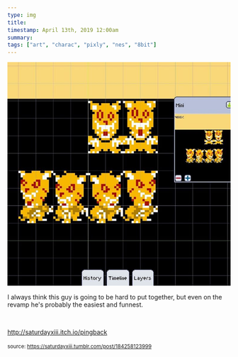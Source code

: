 ```yaml
---
type: img
title: 
timestamp: April 13th, 2019 12:00am
summary: 
tags: ["art", "charac", "pixly", "nes", "8bit"]
---
```

<img src="../media/184258123999.jpg"/>
                                                                                          
I always think this guy is going to be hard to put together, but even on the revamp he's probably the easiest and funnest.

<br/>

<a href="http://saturdayxiii.itch.io/pingback" target="_blank">http://saturdayxiii.itch.io/pingback</a>
 
                                    
                
                
                
                
                                
<small>source: https://saturdayxiii.tumblr.com/post/184258123999</small>